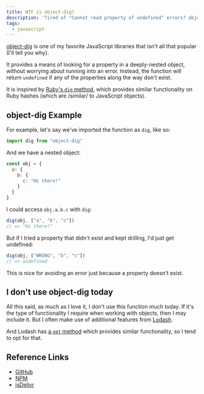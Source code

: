```yaml
---
title: WTF is object-dig?
description: 'Tired of "Cannot read property of undefined" errors? object-dig can help!'
tags:
  - javascript
---
```


[object-dig](https://github.com/joe-re/object-dig) is one of my favorite JavaScript libraries that isn't all that popular (I'll tell you why).

It provides a means of looking for a property in a deeply-nested object, without worrying about running into an error. Instead, the function will return `undefined` if any of the properties along the way don't exist.

It is inspired by [Ruby's `dig` method](https://ruby-doc.org/core-2.3.0_preview1/Hash.html#method-i-dig), which provides similar functionality on Ruby hashes (which are /similar/ to JavaScript objects).

## object-dig Example

For example, let's say we've imported the function as `dig`, like so:

```js
import dig from "object-dig"
```

And we have a nested object:

```js
const obj = {
  a: {
    b: {
      c: "Hi there!"
    }
  }
}
```

I could access `obj.a.b.c` with `dig`:

```js
dig(obj, ["a", "b", "c"])
// => "Hi there!"
```

But if I tried a property that didn't exist and kept drilling, I'd just get undefined:

```js
dig(obj, ["WRONG", "b", "c"])
// => undefined
```

This is nice for avoiding an error just because a property doesn't exist.

## I don't use object-dig today

All this said, as much as I love it, I don't use this function much today. If it's the type of functionality I require when working with objects, then I may include it. But I often make use of additional features from [Lodash](/blog/wtf-is-lodash/).

And Lodash has [a `get` method](https://lodash.com/docs#get) which provides similar functionality, so I tend to opt for that.

## Reference Links

- [GitHub](https://github.com/joe-re/object-dig)
- [NPM](https://www.npmjs.com/package/object-dig)
- [jsDelivr](https://www.jsdelivr.com/package/npm/object-dig)
